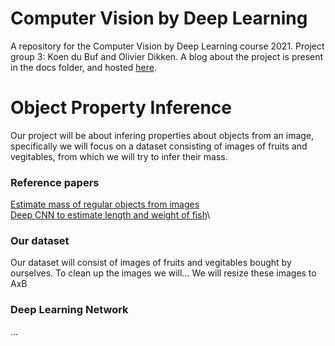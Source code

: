 
# Computer Vision by Deep Learning

A repository for the Computer Vision by Deep Learning course 2021.
Project group 3: Koen du Buf and Olivier Dikken.
A blog about the project is present in the docs folder, and hosted
[here](https://koendubuf.github.io/CVbyDL-Object-Property-Inference/).

# Object Property Inference

Our project will be about infering properties about objects from an image,
specifically we will focus on a dataset consisting of images of fruits and
vegitables, from which we will try to infer their mass.

### Reference papers

[Estimate mass of regular objects from images](http://proceedings.mlr.press/v78/standley17a/standley17a.pdf)\
[Deep CNN to estimate length and weight of fish](https://onlinelibrary.wiley.com/doi/full/10.1002/ece3.6618)\

### Our dataset

Our dataset will consist of images of fruits and vegitables bought by ourselves.
To clean up the images we will...
We will resize these images to AxB

### Deep Learning Network

...




